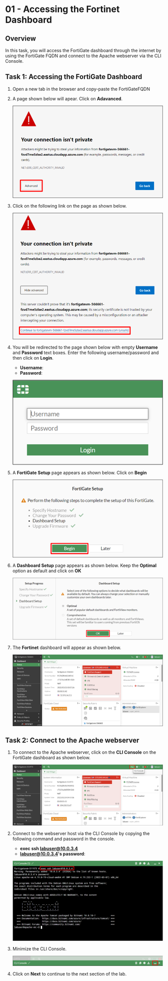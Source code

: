 # 01 - Accessing the Fortinet Dashboard 

## Overview 

In this task, you will access the FortiGate dashboard through the internet by using the FortiGate FQDN and connect to the Apache webserver via the CLI Console.

## Task 1: Accessing the FortiGate Dashboard 

 1. Open a new tab in the browser and copy-paste the FortiGateFQDN <inject key="FortiGateFQDN"></inject>
     
 2. A page shown below will apear. Click on **Adavanced**.

     ![](../images/image_701.png)
     
 3. Click on the following link on the page as shown below. 

     ![](../images/image_702.png)
     
 4. You will be redirected to the page shown below with empty **Username** and **Password** text boxes. Enter the following username/password and then click on **Login**.
     
     * **Username**:  <inject key="AdminUsername"></inject>
     * **Password**:  <inject key="AdminPassword"></inject>

     ![](../images/image_703.png)
     
 5. A **FortiGate Setup** page appears as shown below. Click on **Begin**

     ![](../images/image_705.png)
     
 6. A **Dashboard Setup** page appears as shown below. Keep the **Optimal** option as default and click on **OK**

     ![](../images/image_706.png)

 7. The **Fortinet** dashboard will appear as shown below.

     ![](../images/image_708.png)
     
 ## Task 2: Connect to the Apache webserver
     
 1. To connect to the Apache webserver, click on the **CLI Console** on the FortiGate dashboard as shown below.
     
     ![](../images/image_400.png)
     
 2. Connect to the webserver host via the CLI Console by copying the following command and password in the console.
     
     * **exec ssh labuser@10.0.3.4**
     * **labuser@10.0.3.4's password**:  <inject key="AdminPassword"></inject>
     
     ![](../images/image_401.png)
     
 3. Minimize the CLI Console.
 
     ![](../images/image_411.png)
     
 11. Click on **Next** to continue to the next section of the lab.
     


